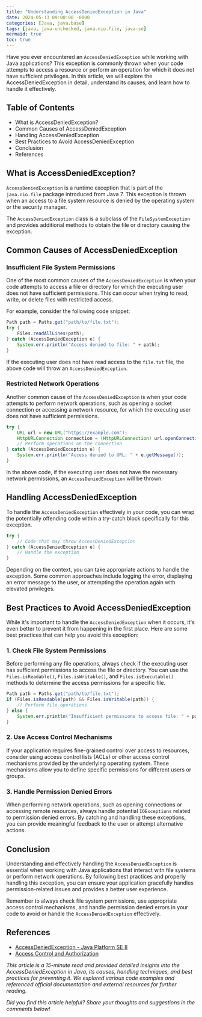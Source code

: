 ```yaml
---
title: "Understanding AccessDeniedException in Java"
date: 2024-05-13 09:00:00 -0000
categories: [Java, java.base]
tags: [java, java-unchecked, java.nio.file, java-se]
mermaid: true
toc: true
---
```



Have you ever encountered an `AccessDeniedException` while working with Java applications? This exception is commonly thrown when your code attempts to access a resource or perform an operation for which it does not have sufficient privileges. In this article, we will explore the AccessDeniedException in detail, understand its causes, and learn how to handle it effectively.

## Table of Contents

- What is AccessDeniedException?
- Common Causes of AccessDeniedException
- Handling AccessDeniedException
- Best Practices to Avoid AccessDeniedException
- Conclusion
- References

## What is AccessDeniedException?

`AccessDeniedException` is a runtime exception that is part of the `java.nio.file` package introduced from Java 7. This exception is thrown when an access to a file system resource is denied by the operating system or the security manager.

The `AccessDeniedException` class is a subclass of the `FileSystemException` and provides additional methods to obtain the file or directory causing the exception.

## Common Causes of AccessDeniedException

### Insufficient File System Permissions

One of the most common causes of the `AccessDeniedException` is when your code attempts to access a file or directory for which the executing user does not have sufficient permissions. This can occur when trying to read, write, or delete files with restricted access.

For example, consider the following code snippet:

```java
Path path = Paths.get("path/to/file.txt");
try {
    Files.readAllLines(path);
} catch (AccessDeniedException e) {
    System.err.println("Access denied to file: " + path);
}
```

If the executing user does not have read access to the `file.txt` file, the above code will throw an `AccessDeniedException`.

### Restricted Network Operations

Another common cause of the `AccessDeniedException` is when your code attempts to perform network operations, such as opening a socket connection or accessing a network resource, for which the executing user does not have sufficient permissions.

```java
try {
    URL url = new URL("https://example.com");
    HttpURLConnection connection = (HttpURLConnection) url.openConnection();
    // Perform operations on the connection
} catch (AccessDeniedException e) {
    System.err.println("Access denied to URL: " + e.getMessage());
}
```

In the above code, if the executing user does not have the necessary network permissions, an `AccessDeniedException` will be thrown.

## Handling AccessDeniedException

To handle the `AccessDeniedException` effectively in your code, you can wrap the potentially offending code within a try-catch block specifically for this exception.

```java
try {
    // Code that may throw AccessDeniedException
} catch (AccessDeniedException e) {
    // Handle the exception
}
```

Depending on the context, you can take appropriate actions to handle the exception. Some common approaches include logging the error, displaying an error message to the user, or attempting the operation again with elevated privileges.

## Best Practices to Avoid AccessDeniedException

While it's important to handle the `AccessDeniedException` when it occurs, it's even better to prevent it from happening in the first place. Here are some best practices that can help you avoid this exception:

### 1. Check File System Permissions

Before performing any file operations, always check if the executing user has sufficient permissions to access the file or directory. You can use the `Files.isReadable()`, `Files.isWritable()`, and `Files.isExecutable()` methods to determine the access permissions for a specific file.

```java
Path path = Paths.get("path/to/file.txt");
if (Files.isReadable(path) && Files.isWritable(path)) {
    // Perform file operations
} else {
    System.err.println("Insufficient permissions to access file: " + path);
}
```

### 2. Use Access Control Mechanisms

If your application requires fine-grained control over access to resources, consider using access control lists (ACLs) or other access control mechanisms provided by the underlying operating system. These mechanisms allow you to define specific permissions for different users or groups.

### 3. Handle Permission Denied Errors

When performing network operations, such as opening connections or accessing remote resources, always handle potential `IOExceptions` related to permission denied errors. By catching and handling these exceptions, you can provide meaningful feedback to the user or attempt alternative actions.

## Conclusion

Understanding and effectively handling the `AccessDeniedException` is essential when working with Java applications that interact with file systems or perform network operations. By following best practices and properly handling this exception, you can ensure your application gracefully handles permission-related issues and provides a better user experience.

Remember to always check file system permissions, use appropriate access control mechanisms, and handle permission denied errors in your code to avoid or handle the `AccessDeniedException` effectively.

## References

- [AccessDeniedException - Java Platform SE 8](https://docs.oracle.com/en/java/javase/14/docs/api/java.base/java/nio/file/AccessDeniedException.html)
- [Access Control and Authorization](https://www.oreilly.com/library/view/java-security/0596001576/ch03s03.html)

*This article is a 15-minute read and provided detailed insights into the AccessDeniedException in Java, its causes, handling techniques, and best practices for preventing it. We explored various code examples and referenced official documentation and external resources for further reading.*

*Did you find this article helpful? Share your thoughts and suggestions in the comments below!*